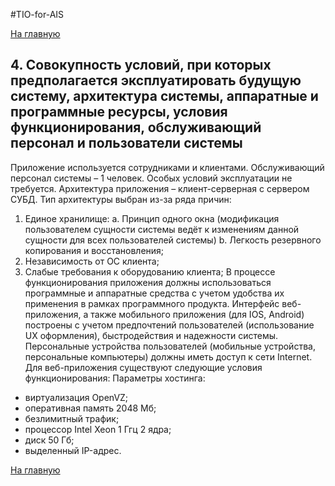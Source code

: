 ﻿#TIO-for-AIS

[На главную](https://github.com/Bladstal/TIO-for-AIS/ "На главную")

## 4.	Совокупность условий, при которых предполагается эксплуатировать будущую систему, архитектура системы, аппаратные и программные ресурсы, условия функционирования, обслуживающий персонал и пользователи системы

Приложение используется сотрудниками и клиентами. Обслуживающий персонал системы – 1 человек. Особых условий эксплуатации не требуется.
Архитектура приложения – клиент-серверная с сервером СУБД. Тип архитектуры выбран из-за ряда причин:
1.	Единое хранилище:
a.	Принцип одного окна (модификация пользователем сущности системы ведёт к изменениям данной сущности для всех пользователей системы) 
b.	Легкость резервного копирования и восстановления;
2.	Независимость от ОС клиента;
3.	Слабые требования к оборудованию клиента;
В процессе функционирования приложения должны использоваться программные и аппаратные средства с учетом удобства их применения в рамках программного продукта. Интерфейс веб-приложения, а также мобильного приложения (для IOS, Android) построены с учетом предпочтений пользователей (использование UX оформления), быстродействия и надежности системы. 
Персональные устройства пользователей (мобильные устройства, персональные компьютеры) должны иметь доступ к сети Internet.
Для веб-приложения существуют следующие условия функционирования:
Параметры хостинга:
-	виртуализация OpenVZ;
-	оперативная память 2048 Мб;
-	безлимитный трафик;
-	процессор Intel Xeon 1 Ггц 2 ядрa;
-	диск 50 Гб;
-	выделенный IP-адрес.


[На главную](https://github.com/Bladstal/TIO-for-AIS/ "На главную")
